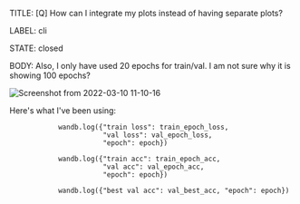 TITLE:
[Q] How can I integrate my plots instead of having separate plots?

LABEL:
cli

STATE:
closed

BODY:
Also, I only have used 20 epochs for train/val. I am not sure why it is showing 100 epochs?

![Screenshot from 2022-03-10 11-10-16](https://user-images.githubusercontent.com/1892917/157705895-6bf4cf68-370b-4bc8-9a70-fee794ffff2d.png)

Here's what I've been using:
```
            wandb.log({"train loss": train_epoch_loss,
                       "val loss": val_epoch_loss,
                       "epoch": epoch})
            
            wandb.log({"train acc": train_epoch_acc,
                       "val acc": val_epoch_acc,
                       "epoch": epoch})
            
            wandb.log({"best val acc": val_best_acc, "epoch": epoch})
```



